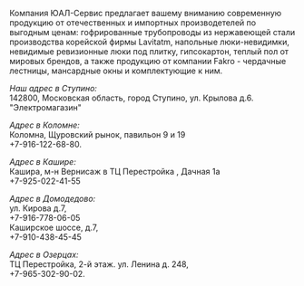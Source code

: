 Компания ЮАЛ-Сервис предлагает вашему вниманию современную продукцию от отечественных и импортных производетелей по выгодным ценам: гофрированные трубопроводы из нержавеющей стали производства корейской фирмы Lavitatm, напольные люки-невидимки, невидимые ревизионные люки под плитку, гипсокартон, теплый пол от мировых брендов, а также продукцию от компании Fakro - чердачные лестницы, мансардные окны и комплектующие к ним.  
  
*Наш адрес в Ступино:*  
142800, Московская область, город Ступино, ул. Крылова д.6. "Электромагазин"  
  
*Адрес в Коломне:*  
Коломна, Щуровский рынок, павильон 9 и 19  
+7-916-122-68-80.  
  
*Адрес в Кашире:*  
Кашира, м-н Вернисаж в ТЦ Перестройка , Дачная 1а  
+7-925-022-41-55  
  
*Адрес в Домодедово:*  
ул. Кирова д.7,  
+7-916-778-06-05  
Каширское шоссе, д.7,  
+7-910-438-45-45  
  
*Адрес в Озерцах:*  
ТЦ Перестройка, 2-й этаж.  ул. Ленина д. 248,  
+7-965-302-90-02.  